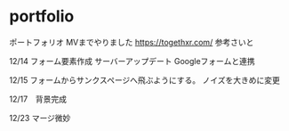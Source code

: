 # portfolio
 ポートフォリオ
MVまでやりました
https://togethxr.com/ 参考さいと

<!--  -->

12/14
フォーム要素作成
サーバーアップデート
Googleフォームと連携

<!--  -->
12/15 フォームからサンクスページへ飛ぶようにする。
ノイズを大きめに変更

<!--  -->
12/17　背景完成

<!--  -->
12/23 マージ微妙

